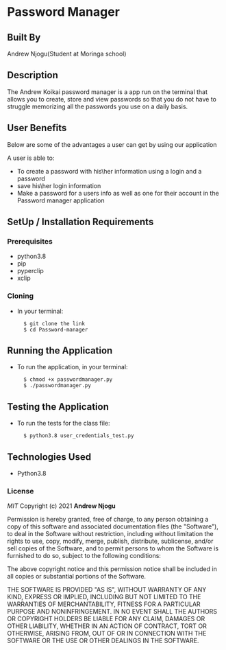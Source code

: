 # Password Manager

## Built By 
Andrew Njogu(Student at Moringa school)

## Description
The Andrew Koikai password manager is a app run on the terminal that allows you to create, store and view passwords so that you do not have to struggle memorizing all the passwords you use on a daily basis.

## User Benefits
Below are some of the advantages a user can get by using our application

A user is able to:
* To create a password with his\her information using a login and a password
* save his\her login information
* Make a password for a users info as well as one for their account in the Password manager application




## SetUp / Installation Requirements
### Prerequisites
* python3.8
* pip
* pyperclip
* xclip

### Cloning
* In your terminal:
        
        $ git clone the link
        $ cd Password-manager

## Running the Application
* To run the application, in your terminal:

        $ chmod +x passwordmanager.py
        $ ./passwordmanager.py
        
## Testing the Application
* To run the tests for the class file:

        $ python3.8 user_credentials_test.py
        
## Technologies Used
* Python3.8

### License

*MIT*
Copyright (c) 2021 **Andrew Njogu**

Permission is hereby granted, free of charge, to any person obtaining a copy of this software and associated documentation files (the "Software"), to deal in the Software without restriction, including without limitation the rights to use, copy, modify, merge, publish, distribute, sublicense, and/or sell copies of the Software, and to permit persons to whom the Software is furnished to do so, subject to the following conditions:

The above copyright notice and this permission notice shall be included in all copies or substantial portions of the Software.

THE SOFTWARE IS PROVIDED "AS IS", WITHOUT WARRANTY OF ANY KIND, EXPRESS OR IMPLIED, INCLUDING BUT NOT LIMITED TO THE WARRANTIES OF MERCHANTABILITY, FITNESS FOR A PARTICULAR PURPOSE AND NONINFRINGEMENT. IN NO EVENT SHALL THE AUTHORS OR COPYRIGHT HOLDERS BE LIABLE FOR ANY CLAIM, DAMAGES OR OTHER LIABILITY, WHETHER IN AN ACTION OF CONTRACT, TORT OR OTHERWISE, ARISING FROM, OUT OF OR IN CONNECTION WITH THE SOFTWARE OR THE USE OR OTHER DEALINGS IN THE SOFTWARE.

